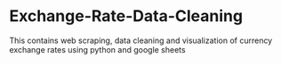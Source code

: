 # Exchange-Rate-Data-Cleaning
This contains web scraping, data cleaning and visualization of currency exchange rates using python and google sheets
